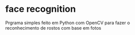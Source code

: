 # face recognition

Prgrama simples feito em Python com OpenCV para fazer o reconhecimento de rostos com base em fotos
